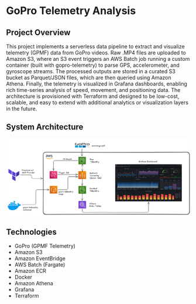 # GoPro Telemetry Analysis

## Project Overview

This project implements a serverless data pipeline to extract and visualize telemetry (GPMF) data from GoPro videos. Raw .MP4 files are uploaded to Amazon S3, where an S3 event triggers an AWS Batch job running a custom container (built with gopro-telemetry) to parse GPS, accelerometer, and gyroscope streams. The processed outputs are stored in a curated S3 bucket as Parquet/JSON files, which are then queried using Amazon Athena. Finally, the telemetry is visualized in Grafana dashboards, enabling rich time-series analysis of speed, movement, and positioning data. The architecture is provisioned with Terraform and designed to be low-cost, scalable, and easy to extend with additional analytics or visualization layers in the future.

## System Architecture

![System Architecture](assets/architecture.png)

## Technologies

- GoPro (GPMF Telemetry)
- Amazon S3
- Amazon EventBridge
- AWS Batch (Fargate)
- Amazon ECR
- Docker
- Amazon Athena
- Grafana
- Terraform
